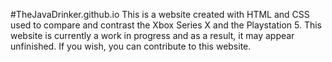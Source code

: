#TheJavaDrinker.github.io
This is a website created with HTML and CSS used to compare and contrast the Xbox Series X and the Playstation 5.
This website is currently a work in progress and as a result, it may appear unfinished. If you wish, you can contribute to this website.